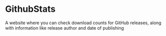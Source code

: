 # GithubStats
A website where you can check download counts for GitHub releases, along with information like release author and date of publishing 
